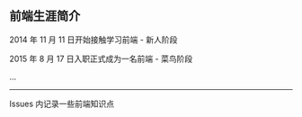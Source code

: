 ## 前端生涯简介

2014 年 11 月 11 日开始接触学习前端 - 新人阶段

2015 年 8 月 17 日入职正式成为一名前端 - 菜鸟阶段

...

---

Issues 内记录一些前端知识点
